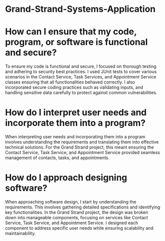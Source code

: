 # Grand-Strand-Systems-Application

# How can I ensure that my code, program, or software is functional and secure?

  To ensure my code is functional and secure, I focused on thorough testing and adhering to security best practices. I used JUnit tests to cover various scenarios in the Contact Service, Task Services, and Appointment Service classes ensuring that all functionalities behaved correctly. I also incorporated secure coding practices such as validating inputs, and handling sensitive data carefully to protect against common vulnerabilities. 
  
# How do I interpret user needs and incorporate them into a program?

 When interpreting user needs and incorporating them into a program involves understanding the requirements and translating them into effective technical solutions. For the Grand Strand project, this meant ensuring the Contact Service, Task Service, and Appointment Service provided seamless management of contacts, tasks, and appointments. 
 
# How do I approach designing software?

  When approaching software design, I start by understanding the requirements. This involves gathering detailed specifications and identifying key functionalities. In the Grand Strand project, the design was broken down into manageable components, focusing on services like Contact Service, Task Service, and Appointment Service. I designed each component to address specific user needs while ensuring scalability and maintainability.

